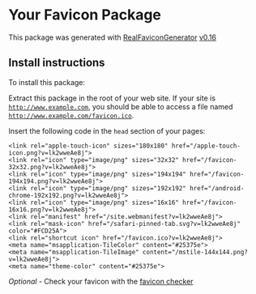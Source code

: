 # Your Favicon Package

This package was generated with [RealFaviconGenerator](https://realfavicongenerator.net/) [v0.16](https://realfavicongenerator.net/change_log#v0.16)

## Install instructions

To install this package:

Extract this package in the root of your web site. If your site is <code>http://www.example.com</code>, you should be able to access a file named <code>http://www.example.com/favicon.ico</code>.

Insert the following code in the `head` section of your pages:

    <link rel="apple-touch-icon" sizes="180x180" href="/apple-touch-icon.png?v=lk2wweAe8j">
    <link rel="icon" type="image/png" sizes="32x32" href="/favicon-32x32.png?v=lk2wweAe8j">
    <link rel="icon" type="image/png" sizes="194x194" href="/favicon-194x194.png?v=lk2wweAe8j">
    <link rel="icon" type="image/png" sizes="192x192" href="/android-chrome-192x192.png?v=lk2wweAe8j">
    <link rel="icon" type="image/png" sizes="16x16" href="/favicon-16x16.png?v=lk2wweAe8j">
    <link rel="manifest" href="/site.webmanifest?v=lk2wweAe8j">
    <link rel="mask-icon" href="/safari-pinned-tab.svg?v=lk2wweAe8j" color="#FCD25A">
    <link rel="shortcut icon" href="/favicon.ico?v=lk2wweAe8j">
    <meta name="msapplication-TileColor" content="#25375e">
    <meta name="msapplication-TileImage" content="/mstile-144x144.png?v=lk2wweAe8j">
    <meta name="theme-color" content="#25375e">

*Optional* - Check your favicon with the [favicon checker](https://realfavicongenerator.net/favicon_checker)